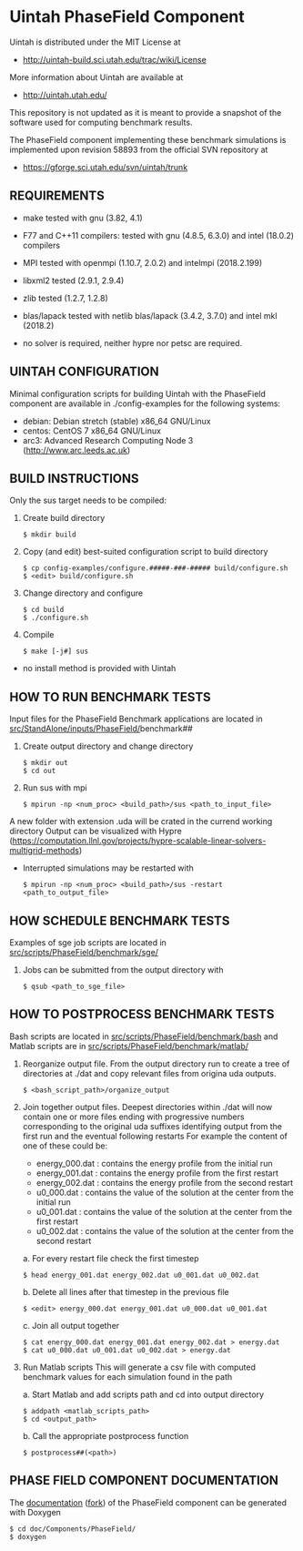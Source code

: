 # Uintah PhaseField Component

Uintah is distributed under the MIT License at
* http://uintah-build.sci.utah.edu/trac/wiki/License

More information about Uintah are available at
* http://uintah.utah.edu/

This repository is not updated as it is meant to provide a snapshot of the
software used for computing benchmark results.

The PhaseField component implementing these benchmark simulations is implemented
upon revision 58893 from the official SVN repository at
* https://gforge.sci.utah.edu/svn/uintah/trunk


## REQUIREMENTS

* make
  tested with gnu (3.82, 4.1)

* F77 and C++11 compilers:
  tested with gnu (4.8.5, 6.3.0) and intel (18.0.2) compilers

* MPI
  tested with openmpi (1.10.7, 2.0.2) and intelmpi (2018.2.199)

* libxml2
  tested (2.9.1, 2.9.4)

* zlib
  tested (1.2.7, 1.2.8)

* blas/lapack
  tested with netlib blas/lapack (3.4.2, 3.7.0) and intel mkl (2018.2)

* no solver is required, neither hypre nor petsc are required.


## UINTAH CONFIGURATION

Minimal configuration scripts for building Uintah with the PhaseField component
are available in ./config-examples for the following systems:

* debian: Debian stretch (stable) x86_64 GNU/Linux
* centos: CentOS 7 x86_64 GNU/Linux
* arc3:   Advanced Research Computing Node 3 (http://www.arc.leeds.ac.uk)


## BUILD INSTRUCTIONS

Only the sus target needs to be compiled:

1.  Create build directory
    ```
    $ mkdir build
    ```

2.  Copy (and edit) best-suited configuration script to build directory
    ```
    $ cp config-examples/configure.#####-###-##### build/configure.sh
    $ <edit> build/configure.sh
    ```

3.  Change directory and configure
    ```
    $ cd build
    $ ./configure.sh
    ```

4.  Compile
    ```
    $ make [-j#] sus
    ```

* no install method is provided with Uintah


## HOW TO RUN BENCHMARK TESTS

Input files for the PhaseField Benchmark applications are located in
[src/StandAlone/inputs/PhaseField/](./src/StandAlone/inputs/PhaseField/)benchmark##

1.  Create output directory and change directory
    ```
    $ mkdir out
    $ cd out
    ```

2.  Run sus with mpi
    ```
    $ mpirun -np <num_proc> <build_path>/sus <path_to_input_file>
    ```

A new folder with extension .uda will be crated in the currend working directory
Output can be visualized with Hypre
(https://computation.llnl.gov/projects/hypre-scalable-linear-solvers-multigrid-methods)

*   Interrupted simulations may be restarted with
    ```
    $ mpirun -np <num_proc> <build_path>/sus -restart <path_to_output_file>
    ```

## HOW SCHEDULE BENCHMARK TESTS

Examples of sge job scripts are located in [src/scripts/PhaseField/benchmark/sge/](./src/scripts/PhaseField/benchmark/sge/)

1.  Jobs can be submitted from the output directory with
    ```
    $ qsub <path_to_sge_file>
    ```


## HOW TO POSTPROCESS BENCHMARK TESTS

Bash scripts are located in [src/scripts/PhaseField/benchmark/bash](./src/scripts/PhaseField/benchmark/bash/)
and Matlab scripts are in [src/scripts/PhaseField/benchmark/matlab/](./src/scripts/PhaseField/benchmark/matlab/)

1.  Reorganize output file.
    From the output directory run to create a tree of directories at ./dat and
    copy relevant files from origina uda outputs.
    ```
    $ <bash_script_path>/organize_output
    ```

2.  Join together output files.
    Deepest directories within ./dat will now contain one or more files ending
    with progressive numbers corresponding to the original uda suffixes
    identifying output from the first run and the eventual following restarts
    For example the content of one of these could be:

    - energy_000.dat : contains the energy profile from the initial run
    - energy_001.dat : contains the energy profile from the first restart
    - energy_002.dat : contains the energy profile from the second restart
    - u0_000.dat :     contains the value of the solution at the center from the initial run
    - u0_001.dat :     contains the value of the solution at the center from the first restart
    - u0_002.dat :     contains the value of the solution at the center from the second restart

    a.  For every restart file check the first timestep
    ```
    $ head energy_001.dat energy_002.dat u0_001.dat u0_002.dat
    ```

    b.  Delete all lines after that timestep in the previous file
    ```
    $ <edit> energy_000.dat energy_001.dat u0_000.dat u0_001.dat
    ```

    c.  Join all output together
    ```
    $ cat energy_000.dat energy_001.dat energy_002.dat > energy.dat
    $ cat u0_000.dat u0_001.dat u0_002.dat > energy.dat
    ```

3.  Run Matlab scripts
    This will generate a csv file with computed benchmark values for each
    simulation found in the path

    a.  Start Matlab and add scripts path and cd into output directory
    ```
    $ addpath <matlab_scripts_path>
    $ cd <output_path>
    ```

    b.  Call the appropriate postprocess function
    ```
    $ postprocess##(<path>)
    ```


## PHASE FIELD COMPONENT DOCUMENTATION

The [documentation](https://timondy.github.io/PhaseFieldBenchmarking/Uintah/doc/Components/PhaseField/html/index.html)
([fork](https://jonmatteochurch.github.io/PhaseFieldBenchmarking/Uintah/doc/Components/PhaseField/html/index.html))
of the PhaseField component can be generated with Doxygen

```
$ cd doc/Components/PhaseField/
$ doxygen
```
